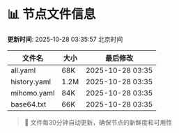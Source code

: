 # 📊 节点文件信息

**更新时间**: 2025-10-28 03:35:57 北京时间

| 文件名 | 大小 | 最后修改 |
|--------|------|----------|
| all.yaml | 68K | 2025-10-28 03:35 |
| history.yaml | 1.2M | 2025-10-28 03:35 |
| mihomo.yaml | 84K | 2025-10-28 03:35 |
| base64.txt | 66K | 2025-10-28 03:35 |

> 🔄 文件每30分钟自动更新，确保节点的新鲜度和可用性
